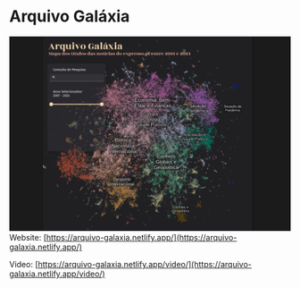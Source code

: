 # Arquivo Galáxia

![Screenshot](https://raw.githubusercontent.com/fpontejos/arquivo-galaxia/main/Arquivo%20Galaxia%20Screenshot.png)
Website: [https://arquivo-galaxia.netlify.app/](https://arquivo-galaxia.netlify.app/)

Video: [https://arquivo-galaxia.netlify.app/video/](https://arquivo-galaxia.netlify.app/video/)
